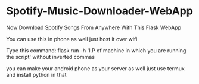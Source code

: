 # Spotify-Music-Downloader-WebApp
Now Download Spotify Songs From Anywhere With This Flask WebApp 

You can use this in phone as well just host it over wifi

Type this command: flask run -h 'I.P of machine in which you are running the script' without inverted commas

you can make your android phone as your server as well just use termux and install python in that

